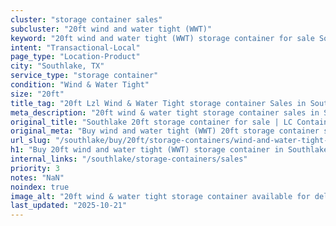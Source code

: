 ```yaml
---
cluster: "storage container sales"
subcluster: "20ft wind and water tight (WWT)"
keyword: "20ft wind and water tight (WWT) storage container for sale Southlake, TX"
intent: "Transactional-Local"
page_type: "Location-Product"
city: "Southlake, TX"
service_type: "storage container"
condition: "Wind & Water Tight"
size: "20ft"
title_tag: "20ft Lzl Wind & Water Tight storage container Sales in Southlake | LC Container"
meta_description: "20ft wind & water tight storage container sales in Southlake. Fast delivery, competitive pricing. Serving storage containers area. Quote ID: OP6. Call (214) 524-4168 for your free quote today."
original_title: "Southlake 20ft storage container for sale | LC Container"
original_meta: "Buy wind and water tight (WWT) 20ft storage container sale with local delivery in Southlake, TX. LC Container — local Since 2003. Request a fast quote today."
url_slug: "/southlake/buy/20ft/storage-containers/wind-and-water-tight-wwt"
h1: "Buy 20ft wind and water tight (WWT) storage container in Southlake"
internal_links: "/southlake/storage-containers/sales"
priority: 3
notes: "NaN"
noindex: true
image_alt: "20ft wind & water tight storage container available for delivery in Southlake"
last_updated: "2025-10-21"
---
```


<!-- TODO: Add unique city/inventory copy, images, and internal links here. -->

